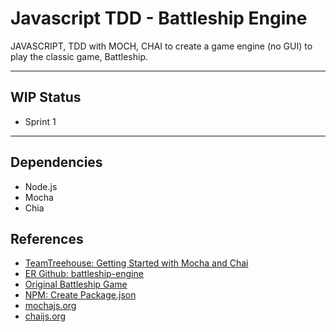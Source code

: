 # Javascript TDD - Battleship Engine

JAVASCRIPT, TDD with MOCH, CHAI to create a game engine (no GUI) to play the classic game, Battleship.


-----------------------------------------------
## WIP Status
- Sprint 1

-----------------------------------------------

## Dependencies
- Node.js
- Mocha
- Chia





## References
- [TeamTreehouse: Getting Started with Mocha and Chai](https://teamtreehouse.com/library/javascript-unit-testing/behavior-driven-development-with-mocha-chai/getting-started-with-mocha-and-chai)
- [ER Github: battleship-engine](https://github.com/EdwardRutz/battleship-engine)
- [Original Battleship Game](https://www.hasbro.com/en-us/product/battleship-game-retro-series-1967-edition:F9D20F7E-2C1D-4261-BB10-FF8B648AA5C8)
- [NPM: Create Package.json](https://docs.npmjs.com/cli/init)
- [mochajs.org](https://mochajs.org/)
- [chaijs.org](http://chaijs.com/api/bdd/)